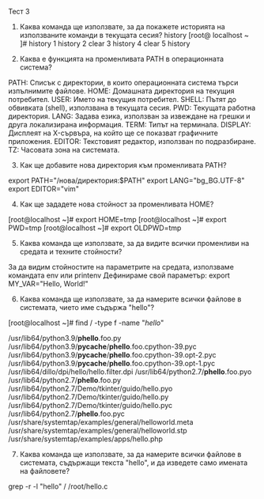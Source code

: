 Тест 3

1. Каква команда ще използвате, за да покажете историята на използваните команди в текущата сесия?
history
[root@ localhost ~ ]# history
  1 history
  2 clear
  3 history
  4 clear
  5 history

2. Каква е функцията на променливата PATH в операционната система?

PATH: Списък с директории, в които операционната система търси изпълнимите файлове.
HOME: Домашната директория на текущия потребител.
USER: Името на текущия потребител.
SHELL: Пътят до обвивката (shell), използвана в текущата сесия.
PWD: Текущата работна директория.
LANG: Задава езика, използван за извеждане на грешки и друга локализирана информация.
TERM: Типът на терминала.
DISPLAY: Дисплеят на X-сървъра, на който ще се показват графичните приложения.
EDITOR: Текстовият редактор, използван по подразбиране.
TZ: Часовата зона на системата.

3. Как ще добавите нова директория към променливата PATH?

export PATH="/нова/директория:$PATH"
export LANG="bg_BG.UTF-8"
export EDITOR="vim"

4. Как ще зададете нова стойност за променливата HOME?

[root@localhost ~]# export HOME=tmp
[root@localhost ~]# export PWD=tmp
[root@localhost ~]# export OLDPWD=tmp

5. Каква команда ще използвате, за да видите всички променливи на средата и техните стойности?

За да видим стойностите на параметрите на средата, използваме командата env или printenv
Дефинираме свой параметър: export MY_VAR="Hello, World!"

6. Каква команда ще използвате, за да намерите всички файлове в системата, чието име съдържа "hello"?

[root@localhost ~]# find / -type f -name "*hello*"

/usr/lib64/python3.9/__phello__.foo.py
/usr/lib64/python3.9/__pycache__/__phello__.foo.cpython-39.pyc
/usr/lib64/python3.9/__pycache__/__phello__.foo.cpython-39.opt-2.pyc
/usr/lib64/python3.9/__pycache__/__phello__.foo.cpython-39.opt-1.pyc
/usr/lib64/dillo/dpi/hello/hello.filter.dpi
/usr/lib64/python2.7/__phello__.foo.pyo
/usr/lib64/python2.7/__phello__.foo.py
/usr/lib64/python2.7/Demo/tkinter/guido/hello.pyo
/usr/lib64/python2.7/Demo/tkinter/guido/hello.py
/usr/lib64/python2.7/Demo/tkinter/guido/hello.pyc
/usr/lib64/python2.7/__phello__.foo.pyc
/usr/share/systemtap/examples/general/helloworld.meta
/usr/share/systemtap/examples/general/helloworld.stp
/usr/share/systemtap/examples/apps/hello.php

7. Каква команда ще използвате, за да намерите всички файлове в системата, съдържащи текста "hello", и да изведете само имената на файловете?

grep -r -l "hello" /
/root/hello.c

